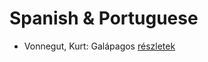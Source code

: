 # Spanish & Portuguese

- Vonnegut, Kurt: Galápagos [részletek](../_details/Vonnegut%2C%20Kurt.md#id_1619)